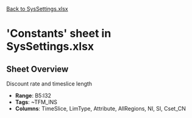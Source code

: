 [Back to SysSettings.xlsx](README.md)

# 'Constants' sheet in SysSettings.xlsx

## Sheet Overview

Discount rate and timeslice length

- **Range**: B5:I32
- **Tags**: ~TFM_INS
- **Columns**: TimeSlice, LimType, Attribute, AllRegions, NI, SI, Cset_CN

